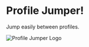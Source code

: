 # Profile Jumper!
Jump easily between profiles.

![Profile Jumper Logo](artwork/profile-jumper-logo.png)

